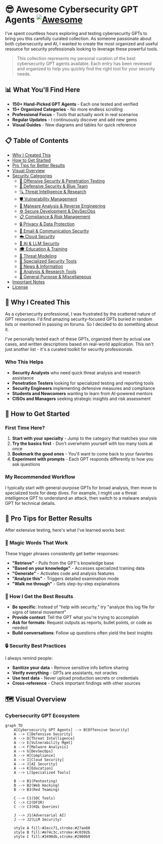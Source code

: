# 😎 Awesome Cybersecurity GPT Agents [![Awesome](https://awesome.re/badge.svg)](https://awesome.re)

I've spent countless hours exploring and testing cybersecurity GPTs to bring you this carefully curated collection. As someone passionate about both cybersecurity and AI, I wanted to create the most organized and useful resource for security professionals looking to leverage these powerful tools.

> This collection represents my personal curation of the best cybersecurity GPT agents available. Each entry has been reviewed and organized to help you quickly find the right tool for your security needs.

## 📊 What You'll Find Here
- **150+ Hand-Picked GPT Agents** - Each one tested and verified
- **15+ Organized Categories** - No more endless scrolling
- **Professional Focus** - Tools that actually work in real scenarios
- **Regular Updates** - I continuously discover and add new gems
- **Visual Guides** - New diagrams and tables for quick reference

## 📋 Table of Contents
- [Why I Created This](#why-i-created-this)
- [How to Get Started](#how-to-get-started)
- [Pro Tips for Better Results](#pro-tips-for-better-results)
- [Visual Overview](#visual-overview)
- [Security Categories](#security-categories)
  - [🔴 Offensive Security & Penetration Testing](#-offensive-security--penetration-testing)
  - [🔵 Defensive Security & Blue Team](#-defensive-security--blue-team)
  - [🔍 Threat Intelligence & Research](#-threat-intelligence--research)
  - [🛡️ Vulnerability Management](#️-vulnerability-management)
  - [🦠 Malware Analysis & Reverse Engineering](#-malware-analysis--reverse-engineering)
  - [⚙️ Secure Development & DevSecOps](#️-secure-development--devsecops)
  - [📋 Compliance & Risk Management](#-compliance--risk-management)
  - [🔒 Privacy & Data Protection](#-privacy--data-protection)
  - [📧 Email & Communication Security](#-email--communication-security)
  - [☁️ Cloud Security](#️-cloud-security)
  - [🤖 AI & LLM Security](#-ai--llm-security)
  - [🎓 Education & Training](#-education--training)
  - [🎯 Threat Modeling](#-threat-modeling)
  - [🔧 Specialized Security Tools](#-specialized-security-tools)
  - [📰 News & Information](#-news--information)
  - [🔬 Analysis & Research Tools](#-analysis--research-tools)
  - [🎨 General Purpose & Miscellaneous](#-general-purpose--miscellaneous)
- [Important Notes](#important-notes)
- [License](#license)

## 🚀 Why I Created This

As a cybersecurity professional, I was frustrated by the scattered nature of GPT resources. I'd find amazing security-focused GPTs buried in random lists or mentioned in passing on forums. So I decided to do something about it.

I've personally tested each of these GPTs, organized them by actual use cases, and written descriptions based on real-world application. This isn't just another list - it's a curated toolkit for security professionals.

### Who This Helps
- **Security Analysts** who need quick threat analysis and research assistance
- **Penetration Testers** looking for specialized testing and reporting tools  
- **Security Engineers** implementing defensive measures and compliance
- **Students and Newcomers** wanting to learn from AI-powered mentors
- **CISOs and Managers** seeking strategic insights and risk assessment

## 🚀 How to Get Started

### First Time Here?
1. **Start with your specialty** - Jump to the category that matches your role
2. **Try the basics first** - Don't overwhelm yourself with too many tools at once
3. **Bookmark the good ones** - You'll want to come back to your favorites
4. **Experiment with prompts** - Each GPT responds differently to how you ask questions

### My Recommended Workflow
I typically start with general-purpose GPTs for broad analysis, then move to specialized tools for deep dives. For example, I might use a threat intelligence GPT to understand an attack, then switch to a malware analysis GPT for technical details.

## 📖 Pro Tips for Better Results

After extensive testing, here's what I've learned works best:

### 🔑 Magic Words That Work
These trigger phrases consistently get better responses:
- **"Retrieve"** - Pulls from the GPT's knowledge base
- **"Based on your knowledge"** - Accesses specialized training data
- **"Generate"** - Activates code and analysis features
- **"Analyze this"** - Triggers detailed examination mode
- **"Walk me through"** - Gets step-by-step explanations

### 🎯 How I Get the Best Results
- **Be specific**: Instead of "help with security," try "analyze this log file for signs of lateral movement"
- **Provide context**: Tell the GPT what you're trying to accomplish
- **Ask for formats**: Request outputs as reports, bullet points, or code as needed
- **Build conversations**: Follow up questions often yield the best insights

### 🔒 Security Best Practices
I always remind people:
- **Sanitize your data** - Remove sensitive info before sharing
- **Verify everything** - GPTs are assistants, not oracles
- **Use test data** - Never upload production secrets or credentials
- **Cross-reference** - Check important findings with other sources

## 🗺️ Visual Overview

### Cybersecurity GPT Ecosystem
```mermaid
graph TD
    A[Cybersecurity GPT Agents] --> B[Offensive Security]
    A --> C[Defensive Security]
    A --> D[Threat Intelligence]
    A --> E[Vulnerability Mgmt]
    A --> F[Malware Analysis]
    A --> G[DevSecOps]
    A --> H[Compliance]
    A --> I[Cloud Security]
    A --> J[AI Security]
    A --> K[Education]
    A --> L[Specialized Tools]
    
    B --> B1(Pentesting)
    B --> B2(Web Hacking)
    B --> B3(Red Teaming)
    
    C --> C1(SOC Tools)
    C --> C2(DFIR)
    C --> C3(KQL Queries)
    
    J --> J1(Adversarial AI)
    J --> J2(LLM Security)
    
    style A fill:#2ecc71,stroke:#27ae60
    style B fill:#e74c3c,stroke:#c0392b
    style C fill:#3498db,stroke:#2980b9
